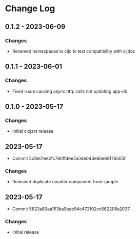 # Change Log

## 0.1.2 - 2023-06-09
### Changes
- Renamed namespaces to cljc to test compatibility with cljdoc

## 0.1.1 - 2023-06-01
### Changes
- Fixed issue causing async http calls not updating app-db

## 0.1.0 - 2023-05-17
### Changes
- Initial clojars release

## 2023-05-17
* Commit 5c9a01ee2fc780ffdee2a0de043e66e69f76b05f
### Changes
- Removed duplicate counter component from sample

## 2023-05-17
* Commit 5623a80aa153ba9eae94c472f02cc862208a2037
### Changes
- Initial release
